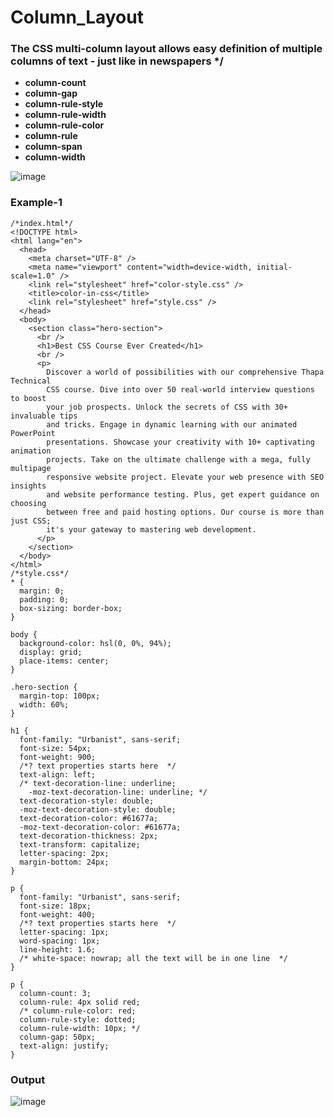 # Column_Layout
### The CSS multi-column layout allows easy definition of multiple columns of text - just like in newspapers */
- **column-count**
- **column-gap**
- **column-rule-style**
- **column-rule-width**
- **column-rule-color**
- **column-rule**
- **column-span**
- **column-width**

![image](https://github.com/user-attachments/assets/1d5c27ae-4be7-48e9-a840-c1fbb782d4ef)
### Example-1
```
/*index.html*/
<!DOCTYPE html>
<html lang="en">
  <head>
    <meta charset="UTF-8" />
    <meta name="viewport" content="width=device-width, initial-scale=1.0" />
    <link rel="stylesheet" href="color-style.css" />
    <title>color-in-css</title>
    <link rel="stylesheet" href="style.css" />
  </head>
  <body>
    <section class="hero-section">
      <br />
      <h1>Best CSS Course Ever Created</h1>
      <br />
      <p>
        Discover a world of possibilities with our comprehensive Thapa Technical
        CSS course. Dive into over 50 real-world interview questions to boost
        your job prospects. Unlock the secrets of CSS with 30+ invaluable tips
        and tricks. Engage in dynamic learning with our animated PowerPoint
        presentations. Showcase your creativity with 10+ captivating animation
        projects. Take on the ultimate challenge with a mega, fully multipage
        responsive website project. Elevate your web presence with SEO insights
        and website performance testing. Plus, get expert guidance on choosing
        between free and paid hosting options. Our course is more than just CSS;
        it's your gateway to mastering web development.
      </p>
    </section>
  </body>
</html>
/*style.css*/
* {
  margin: 0;
  padding: 0;
  box-sizing: border-box;
}

body {
  background-color: hsl(0, 0%, 94%);
  display: grid;
  place-items: center;
}

.hero-section {
  margin-top: 100px;
  width: 60%;
}

h1 {
  font-family: "Urbanist", sans-serif;
  font-size: 54px;
  font-weight: 900;
  /*? text properties starts here  */
  text-align: left;
  /* text-decoration-line: underline;
    -moz-text-decoration-line: underline; */
  text-decoration-style: double;
  -moz-text-decoration-style: double;
  text-decoration-color: #61677a;
  -moz-text-decoration-color: #61677a;
  text-decoration-thickness: 2px;
  text-transform: capitalize;
  letter-spacing: 2px;
  margin-bottom: 24px;
}

p {
  font-family: "Urbanist", sans-serif;
  font-size: 18px;
  font-weight: 400;
  /*? text properties starts here  */
  letter-spacing: 1px;
  word-spacing: 1px;
  line-height: 1.6;
  /* white-space: nowrap; all the text will be in one line  */
}

p {
  column-count: 3;
  column-rule: 4px solid red;
  /* column-rule-color: red;
  column-rule-style: dotted;
  column-rule-width: 10px; */
  column-gap: 50px;
  text-align: justify;
}
```
### Output
![image](https://github.com/user-attachments/assets/9a846c41-31a8-4371-950f-7bdffca57207)
